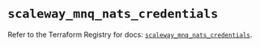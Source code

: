 # `scaleway_mnq_nats_credentials`

Refer to the Terraform Registry for docs: [`scaleway_mnq_nats_credentials`](https://registry.terraform.io/providers/scaleway/scaleway/2.57.0/docs/resources/mnq_nats_credentials).
